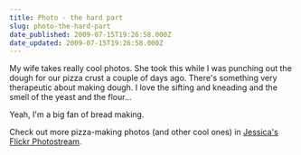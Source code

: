 ```yaml
---
title: Photo - the hard part
slug: photo-the-hard-part
date_published: 2009-07-15T19:26:58.000Z
date_updated: 2009-07-15T19:26:58.000Z
---
```


My wife takes really cool photos. She took this while I was punching out the dough for our pizza crust a couple of days ago. There's something very therapeutic about making dough. I love the sifting and kneading and the smell of the yeast and the flour...

Yeah, I'm a big fan of bread making.

Check out more pizza-making photos (and other cool ones) in [Jessica's Flickr Photostream](http://www.flickr.com/photos/wayside_violet/).
